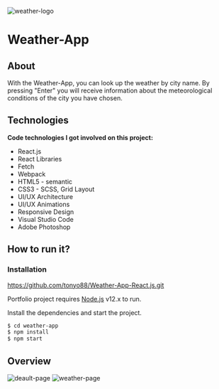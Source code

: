 ![weather-logo](https://user-images.githubusercontent.com/45981967/100240837-e210b180-2ee7-11eb-8239-29f23edd5e91.png)

Weather-App
===

About
---
With the Weather-Аpp, you can look up the weather by city name. By pressing "Enter" you will receive information about the meteorological conditions of the city you have chosen.

Technologies  
---
**Code technologies I got involved on this project:**
* React.js
* React Libraries
* Fetch
* Webpack
* HTML5 - semantic
* CSS3 - SCSS, Grid Layout
* UI/UX Architecture
* UI/UX Animations
* Responsive Design
* Visual Studio Code
* Adobe Photoshop

How to run it?
---
### Installation

https://github.com/tonyo88/Weather-App-React.js.git

Portfolio project requires [Node.js](https://nodejs.org/) v12.x to run.

Install the dependencies and start the project.

```sh
$ cd weather-app
$ npm install
$ npm start
```
Overview
---
![deault-page](https://user-images.githubusercontent.com/45981967/100241326-711dc980-2ee8-11eb-94b0-9c815a9b2d19.png)
![weather-page](https://user-images.githubusercontent.com/45981967/100241371-79760480-2ee8-11eb-9302-49d8542a1eda.png)
